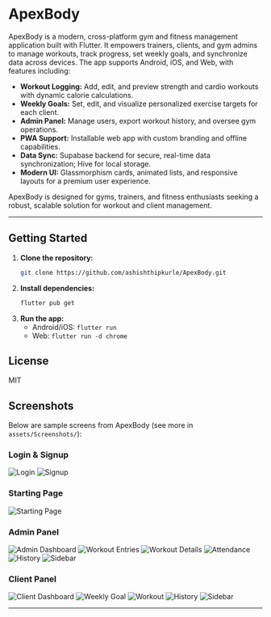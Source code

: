 # ApexBody

ApexBody is a modern, cross-platform gym and fitness management application built with Flutter. It empowers trainers, clients, and gym admins to manage workouts, track progress, set weekly goals, and synchronize data across devices. The app supports Android, iOS, and Web, with features including:

- **Workout Logging:** Add, edit, and preview strength and cardio workouts with dynamic calorie calculations.
- **Weekly Goals:** Set, edit, and visualize personalized exercise targets for each client.
- **Admin Panel:** Manage users, export workout history, and oversee gym operations.
- **PWA Support:** Installable web app with custom branding and offline capabilities.
- **Data Sync:** Supabase backend for secure, real-time data synchronization; Hive for local storage.
- **Modern UI:** Glassmorphism cards, animated lists, and responsive layouts for a premium user experience.

ApexBody is designed for gyms, trainers, and fitness enthusiasts seeking a robust, scalable solution for workout and client management.

---

## Getting Started

1. **Clone the repository:**
   ```sh
   git clone https://github.com/ashishthipkurle/ApexBody.git
   ```
2. **Install dependencies:**
   ```sh
   flutter pub get
   ```
3. **Run the app:**
   - Android/iOS: `flutter run`
   - Web: `flutter run -d chrome`

## License
MIT

## Screenshots

Below are sample screens from ApexBody (see more in `assets/Screenshots/`):

### Login & Signup
![Login](assets/Screenshots/Login.jpg)
![Signup](assets/Screenshots/Signup.jpg)

### Starting Page
![Starting Page](assets/Screenshots/Starting_page.jpg)

### Admin Panel
![Admin Dashboard](assets/Screenshots/Admin/dashboard.jpg)
![Workout Entries](assets/Screenshots/Admin/workout_entries.jpg)
![Workout Details](assets/Screenshots/Admin/workout_details.jpg)
![Attendance](assets/Screenshots/Admin/attendance.jpg)
![History](assets/Screenshots/Admin/history.jpg)
![Sidebar](assets/Screenshots/Admin/sidebar.jpg)

### Client Panel
![Client Dashboard](assets/Screenshots/Client/dashboard.jpg)
![Weekly Goal](assets/Screenshots/Client/weeklygoal.jpg)
![Workout](assets/Screenshots/Client/workout.jpg)
![History](assets/Screenshots/Client/history.jpg)
![Sidebar](assets/Screenshots/Client/Sidebar.jpg)

---
